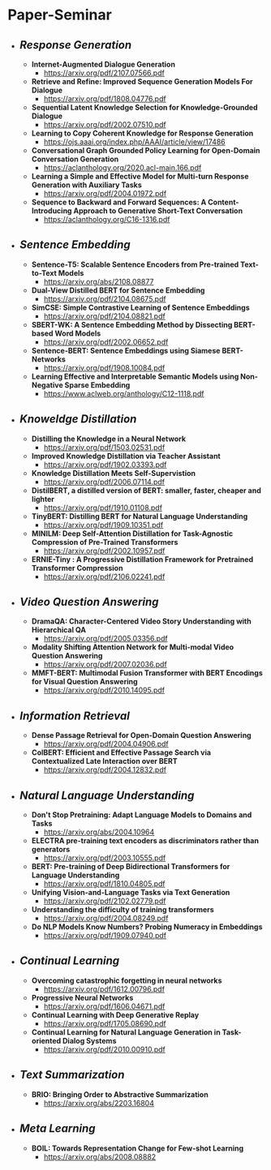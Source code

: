 # Paper-Seminar

- ## *Response Generation*
  - **Internet-Augmented Dialogue Generation**
    - https://arxiv.org/pdf/2107.07566.pdf
  - **Retrieve and Refine: Improved Sequence Generation Models For Dialogue**
    - https://arxiv.org/pdf/1808.04776.pdf
  - **Sequential Latent Knowledge Selection for Knowledge-Grounded Dialogue**
    - https://arxiv.org/pdf/2002.07510.pdf 
  - **Learning to Copy Coherent Knowledge for Response Generation**
    - https://ojs.aaai.org/index.php/AAAI/article/view/17486
  - **Conversational Graph Grounded Policy Learning for Open-Domain Conversation Generation**
    - https://aclanthology.org/2020.acl-main.166.pdf  
  - **Learning a Simple and Effective Model for Multi-turn Response Generation with Auxiliary Tasks**
    - https://arxiv.org/pdf/2004.01972.pdf
  - **Sequence to Backward and Forward Sequences: A Content-Introducing Approach to Generative Short-Text Conversation**
    - https://aclanthology.org/C16-1316.pdf
 
- ## *Sentence Embedding*
  - **Sentence-T5: Scalable Sentence Encoders from Pre-trained Text-to-Text Models**
    - https://arxiv.org/abs/2108.08877 
  - **Dual-View Distilled BERT for Sentence Embedding**
    - https://arxiv.org/pdf/2104.08675.pdf 
  - **SimCSE: Simple Contrastive Learning of Sentence Embeddings**
    - https://arxiv.org/pdf/2104.08821.pdf  
  - **SBERT-WK: A Sentence Embedding Method by Dissecting BERT-based Word Models** 
    - https://arxiv.org/pdf/2002.06652.pdf
  - **Sentence-BERT: Sentence Embeddings using Siamese BERT-Networks**
    - https://arxiv.org/pdf/1908.10084.pdf
  - **Learning Effective and Interpretable Semantic Models using Non-Negative Sparse Embedding**
    - https://www.aclweb.org/anthology/C12-1118.pdf
 
- ## *Knoweldge Distillation*
  - **Distilling the Knowledge in a Neural Network**
    - https://arxiv.org/pdf/1503.02531.pdf
  - **Improved Knowledge Distillation via Teacher Assistant**
    - https://arxiv.org/pdf/1902.03393.pdf
  - **Knowledge Distillation Meets Self-Supervistion**
    - https://arxiv.org/pdf/2006.07114.pdf
  - **DistilBERT, a distilled version of BERT: smaller, faster, cheaper and lighter**
    - https://arxiv.org/pdf/1910.01108.pdf
  - **TinyBERT: Distilling BERT for Natural Language Understanding**
    - https://arxiv.org/pdf/1909.10351.pdf
  - **MINILM: Deep Self-Attention Distillation for Task-Agnostic Compression of Pre-Trained Transformers**
    - https://arxiv.org/pdf/2002.10957.pdf
  - **ERNIE-Tiny : A Progressive Distillation Framework for Pretrained Transformer Compression**
    - https://arxiv.org/pdf/2106.02241.pdf

- ## *Video Question Answering*
  - **DramaQA: Character-Centered Video Story Understanding with Hierarchical QA**
    - https://arxiv.org/pdf/2005.03356.pdf
  - **Modality Shifting Attention Network for Multi-modal Video Question Answering**
    - https://arxiv.org/pdf/2007.02036.pdf
  - **MMFT-BERT: Multimodal Fusion Transformer with BERT Encodings for Visual Question Answering**
    - https://arxiv.org/pdf/2010.14095.pdf

- ## *Information Retrieval*
  - **Dense Passage Retrieval for Open-Domain Question Answering**
    - https://arxiv.org/pdf/2004.04906.pdf
  - **ColBERT: Efficient and Effective Passage Search via Contextualized Late Interaction over BERT**
    - https://arxiv.org/pdf/2004.12832.pdf

- ## *Natural Language Understanding*
  - **Don't Stop Pretraining: Adapt Language Models to Domains and Tasks**
      - https://arxiv.org/abs/2004.10964 
  - **ELECTRA pre-training text encoders as discriminators rather than generators**
    - https://arxiv.org/pdf/2003.10555.pdf
  - **BERT: Pre-training of Deep Bidirectional Transformers for Language Understanding**
    - https://arxiv.org/pdf/1810.04805.pdf
  - **Unifying Vision-and-Language Tasks via Text Generation**
    - https://arxiv.org/pdf/2102.02779.pdf
  - **Understanding the difficulty of training transformers**
    - https://arxiv.org/pdf/2004.08249.pdf
  - **Do NLP Models Know Numbers? Probing Numeracy in Embeddings**
    - https://arxiv.org/pdf/1909.07940.pdf
    
- ## *Continual Learning*
  - **Overcoming catastrophic forgetting in neural networks**
    - https://arxiv.org/pdf/1612.00796.pdf
  - **Progressive Neural Networks**
    - https://arxiv.org/pdf/1606.04671.pdf
  - **Continual Learning with Deep Generative Replay**
    - https://arxiv.org/pdf/1705.08690.pdf
  - **Continual Learning for Natural Language Generation in Task-oriented Dialog Systems**
    - https://arxiv.org/pdf/2010.00910.pdf

- ## *Text Summarization*
  - **BRIO: Bringing Order to Abstractive Summarization**
    - https://arxiv.org/abs/2203.16804

- ## *Meta Learning*
  - **BOIL: Towards Representation Change for Few-shot Learning**
    - https://arxiv.org/abs/2008.08882
